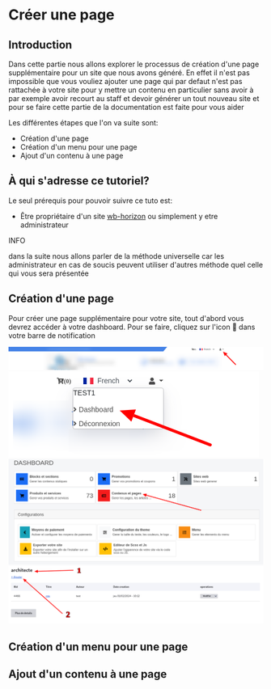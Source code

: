 # Créer une page

## Introduction

Dans cette partie nous allons explorer le processus de création d'une page supplémentaire pour un site que nous avons généré.
En effet il n'est pas impossible que vous vouliez ajouter une page qui par defaut n'est pas rattachée à votre site pour y mettre un contenu en particulier sans avoir à par exemple avoir recourt au staff et devoir générer un tout nouveau site et pour se faire cette partie de la documentation est faite pour vous aider

Les différentes étapes que l'on va suite sont:

- Création d'une page
- Création d'un menu pour une page
- Ajout d'un contenu à une page

## À qui s'adresse ce tutoriel?

Le seul prérequis pour pouvoir suivre ce tuto est:

- Être propriétaire d'un site [wb-horizon](https://wb-horizon.com) ou simplement y etre administrateur

<div class="pl-5 pr-2 border-info text-black-50 border-left text-info">
 <p class="font-weight-bold text-info">INFO</p>
 dans la suite nous allons parler de la méthode universelle car les administrateur en cas de soucis peuvent utiliser d'autres méthode quel celle qui vous sera présentée
</div>

## Création d'une page

Pour créer une page supplémentaire pour votre site, tout d'abord vous devrez accéder à votre dashboard.
Pour se faire, cliquez sur l'icon **👤** dans votre barre de notification

![icon-dashboard](../../assets/images/icon-dashbord.png)
![dashboard-link](../../assets/images/dashboard-link.png)
![contenu-pages](../../assets/images/contenu-pages.png)
![action-and-title](../../assets/images/action-and-title.png)

## Création d'un menu pour une page

## Ajout d'un contenu à une page
